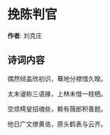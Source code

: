 # 挽陈判官

**作者**: 刘克庄

## 诗词内容

偶然倾盖欣初识，蓦地分襟惜久暌。

太末谩称三语掾，上林未借一枝栖。

空烦樗叟招魂些，赖有薇郎积善题。

他日广文燎黄诰，原头鹤表与云齐。


